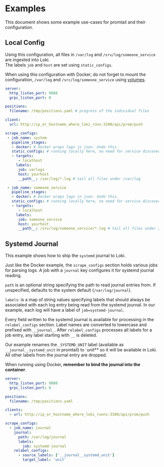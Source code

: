 # Examples

This document shows some example use-cases for promtail and their configuration.

## Local Config
Using this configuration, all files in `/var/log` and `/srv/log/someone_service` are ingested into Loki.  
The labels `job` and `host` are set using `static_configs`.

When using this configuration with Docker, do not forget to mount the configuration, `/var/log` and `/src/log/someone_service` using [volumes](https://docs.docker.com/storage/volumes/).

```yaml
server:
  http_listen_port: 9080
  grpc_listen_port: 0

positions:
  filename: /tmp/positions.yaml # progress of the individual files

client:
  url: http://ip_or_hostname_where_loki_runs:3100/api/prom/push

scrape_configs:
 - job_name: system
   pipeline_stages:
   - docker: # Docker wraps logs in json. Undo this.
   static_configs: # running locally here, no need for service discovery
   - targets:
      - localhost
     labels:
      job: varlogs
      host: yourhost
      __path__: /var/log/*.log # tail all files under /var/log

 - job_name: someone_service
   pipeline_stages:
   - docker: # Docker wraps logs in json. Undo this.
   static_configs: # running locally here, no need for service discovery
   - targets:
      - localhost
     labels:
      job: someone_service
      host: yourhost
      __path__: /srv/log/someone_service/*.log # tail all files under /srv/log/someone_service

```

## Systemd Journal
This example shows how to ship the `systemd` journal to Loki.

Just like the Docker example, the `scrape_configs` section holds various
jobs for parsing logs. A job with a `journal` key configures it for systemd
journal reading.

`path` is an optional string specifying the path to read journal entries
from. If unspecified, defaults to the system default (`/var/log/journal`).

`labels`: is a map of string values specifying labels that should always
be associated with each log entry being read from the systemd journal.
In our example, each log will have a label of `job=systemd-journal`.

Every field written to the systemd journal is available for processing
in the `relabel_configs` section. Label names are converted to lowercase
and prefixed with `__journal_`. After `relabel_configs` processes all
labels for a job entry, any label starting with `__` is deleted.

Our example renames the `_SYSTEMD_UNIT` label (available as
`__journal__systemd_unit` in promtail) to `unit** so it will be available
in Loki. All other labels from the journal entry are dropped.

When running using Docker, **remember to bind the journal into the container**.

```yaml
server:
  http_listen_port: 9080
  grpc_listen_port: 0

positions:
  filename: /tmp/positions.yaml

clients:
  - url: http://ip_or_hostname_where_loki_runns:3100/api/prom/push

scrape_configs:
  - job_name: journal
    journal:
      path: /var/log/journal
      labels:
        job: systemd-journal
    relabel_configs:
      - source_labels: ['__journal__systemd_unit']
        target_label: 'unit'
```
